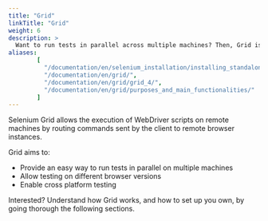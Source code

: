```yaml
---
title: "Grid"
linkTitle: "Grid"
weight: 6
description: >
  Want to run tests in parallel across multiple machines? Then, Grid is for you.
aliases: 
        [
          "/documentation/en/selenium_installation/installing_standalone_server/",
          "/documentation/en/grid/",
          "/documentation/en/grid/grid_4/",
          "/documentation/en/grid/purposes_and_main_functionalities/"
        ]
---
```


Selenium Grid allows the execution of WebDriver scripts on remote machines 
by routing commands sent by the client to remote browser instances. 

Grid aims to:

* Provide an easy way to run tests in parallel on multiple machines
* Allow testing on different browser versions
* Enable cross platform testing

Interested? Understand how Grid works, and how to set up you own, 
by going thorough the following sections.




